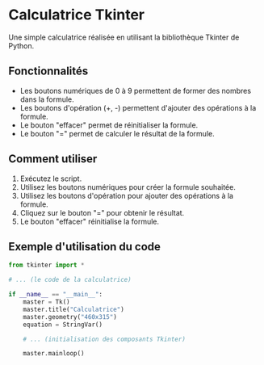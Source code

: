 # Calculatrice Tkinter

Une simple calculatrice réalisée en utilisant la bibliothèque Tkinter de Python.

## Fonctionnalités

- Les boutons numériques de 0 à 9 permettent de former des nombres dans la formule.
- Les boutons d'opération (+, -) permettent d'ajouter des opérations à la formule.
- Le bouton "effacer" permet de réinitialiser la formule.
- Le bouton "=" permet de calculer le résultat de la formule.

## Comment utiliser

1. Exécutez le script.
2. Utilisez les boutons numériques pour créer la formule souhaitée.
3. Utilisez les boutons d'opération pour ajouter des opérations à la formule.
4. Cliquez sur le bouton "=" pour obtenir le résultat.
5. Le bouton "effacer" réinitialise la formule.

## Exemple d'utilisation du code

```python
from tkinter import *

# ... (le code de la calculatrice)

if __name__ == "__main__":
    master = Tk()
    master.title("Calculatrice")
    master.geometry("460x315")
    equation = StringVar()

    # ... (initialisation des composants Tkinter)

    master.mainloop()

